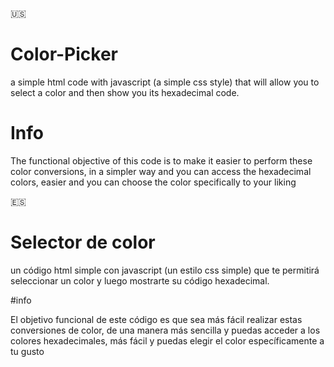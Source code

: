 🇺🇸 
# Color-Picker
a simple html code with javascript (a simple css style) that will allow you to select a color and then show you its hexadecimal code.


# Info

The functional objective of this code is to make it easier to perform these color conversions, in a simpler way and you can access the hexadecimal colors, easier and you can choose the color specifically to your liking

🇪🇸
# Selector de color
un código html simple con javascript (un estilo css simple) que te permitirá seleccionar un color y luego mostrarte su código hexadecimal.


#info


El objetivo funcional de este código es que sea más fácil realizar estas conversiones de color, de una manera más sencilla y puedas acceder a los colores hexadecimales, más fácil y puedas elegir el color específicamente a tu gusto
